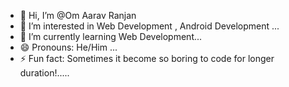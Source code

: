 - 👋 Hi, I’m @Om Aarav Ranjan
- 👀 I’m interested in Web Development , Android Development ...
- 🌱 I’m currently learning Web Development...
- 😄 Pronouns: He/Him ...
- ⚡ Fun fact: Sometimes it become so boring to code for longer duration!.....

<!---
Om-Aarav-Ranjan/Om-Aarav-Ranjan is a ✨ special ✨ repository because its `README.md` (this file) appears on your GitHub profile.
You can click the Preview link to take a look at your changes.
--->
